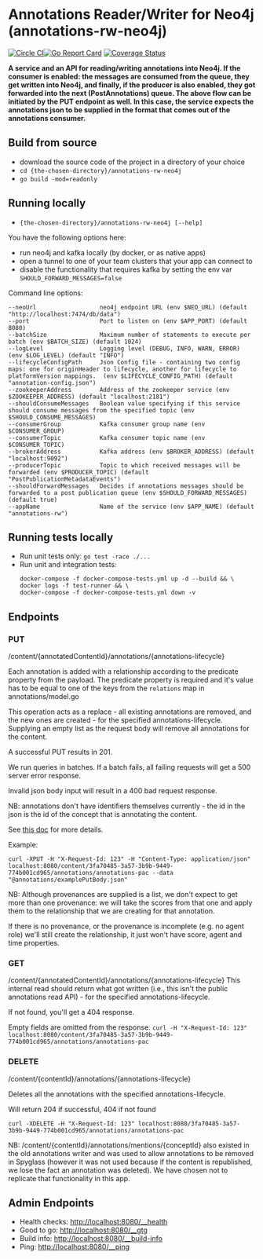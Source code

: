 # Annotations Reader/Writer for Neo4j (annotations-rw-neo4j)
[![Circle CI](https://circleci.com/gh/Financial-Times/annotations-rw-neo4j.svg?style=shield)](https://circleci.com/gh/Financial-Times/annotations-rw-neo4j)[![Go Report Card](https://goreportcard.com/badge/github.com/Financial-Times/annotations-rw-neo4j)](https://goreportcard.com/report/github.com/Financial-Times/annotations-rw-neo4j) [![Coverage Status](https://coveralls.io/repos/github/Financial-Times/annotations-rw-neo4j/badge.svg)](https://coveralls.io/github/Financial-Times/annotations-rw-neo4j)

__A service and an API for reading/writing annotations into Neo4j. 
If the consumer is enabled: the messages are consumed from the queue, they get written into Neo4j, and finally, if the producer is also enabled, they got forwarded into the next (PostAnnotations) queue.
The above flow can be initiated by the PUT endpoint as well. In this case, the service expects the annotations json to be supplied in the format that comes out of the annotations consumer.__

## Build from source
* download the source code of the project in a directory of your choice
* `cd {the-chosen-directory}/annotations-rw-neo4j`
* `go build -mod=readonly`

## Running locally
* `{the-chosen-directory}/annotations-rw-neo4j [--help]`

You have the following options here:
- run neo4j and kafka locally (by docker, or as native apps)
- open a tunnel to one of your team clusters that your app can connect to
- disable the functionality that requires kafka by setting the env var `SHOULD_FORWARD_MESSAGES=false`

Command line options:
```
--neoUrl                  neo4j endpoint URL (env $NEO_URL) (default "http://localhost:7474/db/data")
--port                    Port to listen on (env $APP_PORT) (default 8080)
--batchSize               Maximum number of statements to execute per batch (env $BATCH_SIZE) (default 1024)
--logLevel                Logging level (DEBUG, INFO, WARN, ERROR) (env $LOG_LEVEL) (default "INFO")
--lifecycleConfigPath     Json Config file - containing two config maps: one for originHeader to lifecycle, another for lifecycle to platformVersion mappings.  (env $LIFECYCLE_CONFIG_PATH) (default "annotation-config.json")
--zookeeperAddress        Address of the zookeeper service (env $ZOOKEEPER_ADDRESS) (default "localhost:2181")
--shouldConsumeMessages   Boolean value specifying if this service should consume messages from the specified topic (env $SHOULD_CONSUME_MESSAGES)
--consumerGroup           Kafka consumer group name (env $CONSUMER_GROUP)
--consumerTopic           Kafka consumer topic name (env $CONSUMER_TOPIC)
--brokerAddress           Kafka address (env $BROKER_ADDRESS) (default "localhost:9092")
--producerTopic           Topic to which received messages will be forwarded (env $PRODUCER_TOPIC) (default "PostPublicationMetadataEvents")
--shouldForwardMessages   Decides if annotations messages should be forwarded to a post publication queue (env $SHOULD_FORWARD_MESSAGES) (default true)
--appName                 Name of the service (env $APP_NAME) (default "annotations-rw")
```

## Running tests locally
* Run unit tests only: `go test -race ./...`
* Run unit and integration tests:
    ```
    docker-compose -f docker-compose-tests.yml up -d --build && \
    docker logs -f test-runner && \
    docker-compose -f docker-compose-tests.yml down -v
    ```

## Endpoints

### PUT
/content/{annotatedContentId}/annotations/{annotations-lifecycle}

Each annotation is added with a relationship according to the predicate property from the payload.
The predicate property is required and it's value has to be equal to one of the keys from the `relations` map in annotations/model.go

This operation acts as a replace - all existing annotations are removed, and the new ones are created - for the specified annotations-lifecycle.
Supplying an empty list as the request body will remove all annotations for the content.

A successful PUT results in 201.

We run queries in batches. If a batch fails, all failing requests will get a 500 server error response.

Invalid json body input will result in a 400 bad request response.

NB: annotations don't have identifiers themselves currently - the id in the json is the id of the concept that is annotating the content.

See [this doc](https://docs.google.com/document/d/1FE-JZDYJlKsxOIuQQkPwyyzcOkJQn8L3nNy1H8A8eDo) for more details.

Example:

    curl -XPUT -H "X-Request-Id: 123" -H "Content-Type: application/json" localhost:8080/content/3fa70485-3a57-3b9b-9449-774b001cd965/annotations/annotations-pac --data
    "@annotations/examplePutBody.json"

NB: Although provenances are supplied is a list, we don't expect to get more than one provenance: we will take the scores from that one
and apply them to the relationship that we are creating for that annotation.

If there is no provenance, or the provenance is incomplete (e.g. no agent role) we'll still
create the relationship, it just won't have score, agent and time properties.

### GET
/content/{annotatedContentId}/annotations/{annotations-lifecycle}
This internal read should return what got written (i.e., this isn't the public annotations read API) - for the specified annotations-lifecycle.

If not found, you'll get a 404 response.

Empty fields are omitted from the response.
`curl -H "X-Request-Id: 123" localhost:8080/content/3fa70485-3a57-3b9b-9449-774b001cd965/annotations/annotations-pac`

### DELETE
/content/{contentId}/annotations/{annotations-lifecycle}

Deletes all the annotations with the specified annotations-lifecycle.

Will return 204 if successful, 404 if not found

`curl -XDELETE -H "X-Request-Id: 123" localhost:8080/3fa70485-3a57-3b9b-9449-774b001cd965/annotations/annotations-pac`

NB: /content/{contentId}/annotations/mentions/{conceptId} also existed in the old annotations writer and was used to allow annotations to be removed in Spyglass (however it was not used because if the content is republished, we lose the fact an annotation was deleted). We have chosen not to replicate
that functionality in this app.


## Admin Endpoints
* Health checks: [http://localhost:8080/__health](http://localhost:8080/__health)
* Good to go: [http://localhost:8080/__gtg](http://localhost:8080/__gtg)
* Build info: [http://localhost:8080/__build-info](http://localhost:8080/__build-info)
* Ping: [http://localhost:8080/__ping](http://localhost:8080/__ping)
